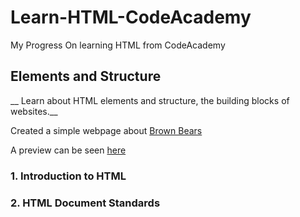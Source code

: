 # ****Learn-HTML-CodeAcademy****
My Progress On learning HTML from CodeAcademy


## Elements and Structure
__ Learn about HTML elements and structure, the building blocks of websites.__

Created a simple webpage about [Brown Bears](https://github.com/kai-ion/Learn-HTML-CodeAcademy/tree/master/Brown%20Bears)

A preview can be seen [here](https://htmlpreview.github.io/?https://github.com/kai-ion/Learn-HTML-CodeAcademy/blob/master/Brown%20Bears/index.html)
  ### 1. Introduction to HTML
  ### 2. HTML Document Standards
